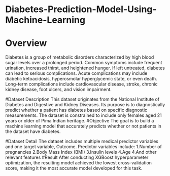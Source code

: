 # Diabetes-Prediction-Model-Using-Machine-Learning
# Overview 
Diabetes is a group of metabolic disorders characterized by high blood sugar levels over a prolonged period. Common symptoms include frequent urination, increased thirst, and heightened hunger. If left untreated, diabetes can lead to serious complications. Acute complications may include diabetic ketoacidosis, hyperosmolar hyperglycemic state, or even death. Long-term complications include cardiovascular disease, stroke, chronic kidney disease, foot ulcers, and vision impairment.

#Dataset Description
This dataset originates from the National Institute of Diabetes and Digestive and Kidney Diseases. Its purpose is to diagnostically predict whether a patient has diabetes based on specific diagnostic measurements. The dataset is constrained to include only females aged 21 years or older of Pima Indian heritage.
#Objective
The goal is to build a machine learning model that accurately predicts whether or not patients in the dataset have diabetes.

#Dataset Detail
The dataset includes multiple medical predictor variables and one target variable, Outcome. Predictor variables include:
1.Number of pregnancies
2.Body Mass Index (BMI)
3.Insulin levels
4.Age
4.And other relevant features
#Result
After conducting XGBoost hyperparameter optimization, the resulting model achieved the lowest cross-validation score, making it the most accurate model developed for this task.
